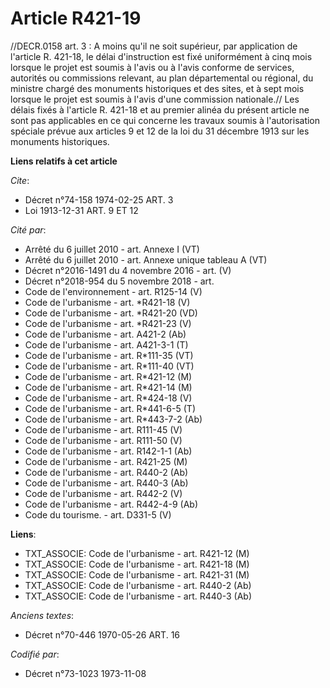 # Article R421-19

//DECR.0158 art. 3 : A moins qu'il ne soit supérieur, par application de l'article R. 421-18, le délai d'instruction est fixé
uniformément à cinq mois lorsque le projet est soumis à l'avis ou à l'avis conforme de services, autorités ou commissions
relevant, au plan départemental ou régional, du ministre chargé des monuments historiques et des sites, et à sept mois
lorsque le projet est soumis à l'avis d'une commission nationale.//    Les délais fixés à l'article R. 421-18 et au premier
alinéa du présent article ne sont pas applicables en ce qui concerne les travaux soumis à l'autorisation spéciale prévue aux
articles 9 et 12 de la loi du 31 décembre 1913 sur les monuments historiques.

**Liens relatifs à cet article**

_Cite_:

  - Décret n°74-158 1974-02-25 ART. 3
  - Loi   1913-12-31 ART. 9 ET 12

_Cité par_:

  - Arrêté du 6 juillet 2010 - art. Annexe I (VT)
  - Arrêté du 6 juillet 2010 - art. Annexe unique tableau A (VT)
  - Décret n°2016-1491 du 4 novembre 2016 - art. (V)
  - Décret n°2018-954 du 5 novembre 2018 - art.
  - Code de l'environnement - art. R125-14 (V)
  - Code de l'urbanisme - art. *R421-18 (V)
  - Code de l'urbanisme - art. *R421-20 (VD)
  - Code de l'urbanisme - art. *R421-23 (V)
  - Code de l'urbanisme - art. A421-2 (Ab)
  - Code de l'urbanisme - art. A421-3-1 (T)
  - Code de l'urbanisme - art. R*111-35 (VT)
  - Code de l'urbanisme - art. R*111-40 (VT)
  - Code de l'urbanisme - art. R*421-12 (M)
  - Code de l'urbanisme - art. R*421-14 (M)
  - Code de l'urbanisme - art. R*424-18 (V)
  - Code de l'urbanisme - art. R*441-6-5 (T)
  - Code de l'urbanisme - art. R*443-7-2 (Ab)
  - Code de l'urbanisme - art. R111-45 (V)
  - Code de l'urbanisme - art. R111-50 (V)
  - Code de l'urbanisme - art. R142-1-1 (Ab)
  - Code de l'urbanisme - art. R421-25 (M)
  - Code de l'urbanisme - art. R440-2 (Ab)
  - Code de l'urbanisme - art. R440-3 (Ab)
  - Code de l'urbanisme - art. R442-2 (V)
  - Code de l'urbanisme - art. R442-4-9 (Ab)
  - Code du tourisme. - art. D331-5 (V)

**Liens**:

  - TXT_ASSOCIE: Code de l'urbanisme - art. R421-12 (M)
  - TXT_ASSOCIE: Code de l'urbanisme - art. R421-18 (M)
  - TXT_ASSOCIE: Code de l'urbanisme - art. R421-31 (M)
  - TXT_ASSOCIE: Code de l'urbanisme - art. R440-2 (Ab)
  - TXT_ASSOCIE: Code de l'urbanisme - art. R440-3 (Ab)

_Anciens textes_:

  - Décret n°70-446 1970-05-26 ART. 16

_Codifié par_:

  - Décret n°73-1023 1973-11-08
